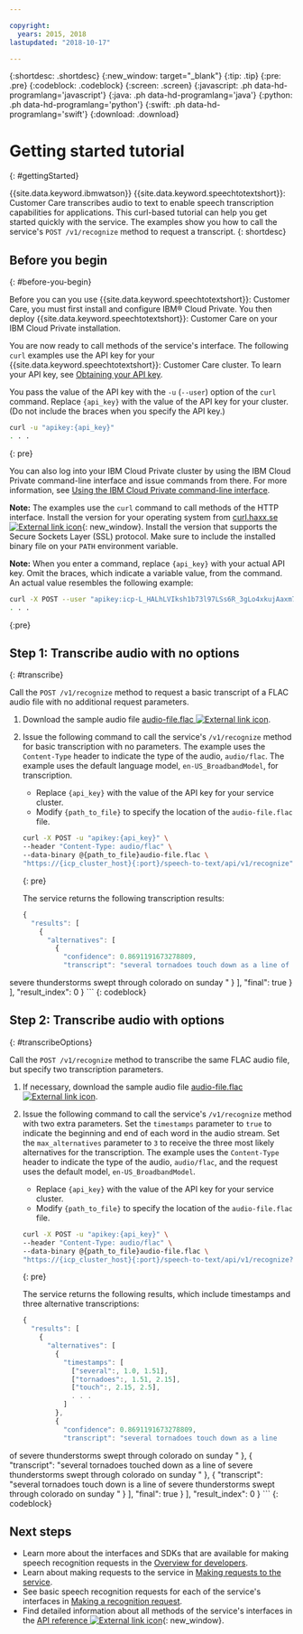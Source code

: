 ```yaml
---

copyright:
  years: 2015, 2018
lastupdated: "2018-10-17"

---
```


{:shortdesc: .shortdesc}
{:new_window: target="_blank"}
{:tip: .tip}
{:pre: .pre}
{:codeblock: .codeblock}
{:screen: .screen}
{:javascript: .ph data-hd-programlang='javascript'}
{:java: .ph data-hd-programlang='java'}
{:python: .ph data-hd-programlang='python'}
{:swift: .ph data-hd-programlang='swift'}
{:download: .download}

# Getting started tutorial
{: #gettingStarted}

{{site.data.keyword.ibmwatson}} {{site.data.keyword.speechtotextshort}}: Customer Care transcribes audio to text to enable speech transcription capabilities for applications. This curl-based tutorial can help you get started quickly with the service. The examples show you how to call the service's `POST /v1/recognize` method to request a transcript.
{: shortdesc}

## Before you begin
{: #before-you-begin}

Before you can you use {{site.data.keyword.speechtotextshort}}: Customer Care, you must first install and configure IBM&reg; Cloud Private. You then deploy {{site.data.keyword.speechtotextshort}}: Customer Care on your IBM Cloud Private installation.

You are now ready to call methods of the service's interface. The following `curl` examples use the API key for your {{site.data.keyword.speechtotextshort}}: Customer Care cluster. To learn your API key, see [Obtaining your API key](/docs/services/speech-to-text-icp/making-requests.html#apiKey).

You pass the value of the API key with the `-u` (`--user`) option of the `curl` command. Replace `{api_key}` with the value of the API key for your cluster. (Do not include the braces when you specify the API key.)

```bash
curl -u "apikey:{api_key}"
. . .
```
{: pre}

You can also log into your IBM Cloud Private cluster by using the IBM Cloud Private command-line interface and issue commands from there. For more information, see  [Using the IBM Cloud Private command-line interface](/docs/services/speech-to-text-icp/install-config.html#usingCLI).

**Note:** The examples use the `curl` command to call methods of the HTTP interface. Install the version for your operating system from [curl.haxx.se ![External link icon](../../icons/launch-glyph.svg "External link icon")](https://curl.haxx.se/){: new_window}. Install the version that supports the Secure Sockets Layer (SSL) protocol. Make sure to include the installed binary file on your `PATH` environment variable.

**Note:** When you enter a command, replace `{api_key}` with your actual API key. Omit the braces, which indicate a variable value, from the command. An actual value resembles the following example:

```bash
curl -X POST --user "apikey:icp-L_HALhLVIksh1b73l97LSs6R_3gLo4xkujAaxm7i"
. . .
```
{:pre}

## Step 1: Transcribe audio with no options
{: #transcribe}

Call the `POST /v1/recognize` method to request a basic transcript of a FLAC audio file with no additional request parameters.

1.  Download the sample audio file <a target="_blank" href="https://watson-developer-cloud.github.io/doc-tutorial-downloads/speech-to-text/audio-file.flac" download="audio-file.flac">audio-file.flac <img src="../../icons/launch-glyph.svg" alt="External link icon" title="External link icon" class="style-scope doc-content"></a>.
1.  Issue the following command to call the service's `/v1/recognize` method for basic transcription with no parameters. The example uses the `Content-Type` header to indicate the type of the audio, `audio/flac`. The example uses the default language model, `en-US_BroadbandModel`, for transcription.
    -   Replace `{api_key}` with the value of the API key for your service cluster.
    -   Modify `{path_to_file}` to specify the location of the `audio-file.flac` file.

    ```bash
    curl -X POST -u "apikey:{api_key}" \
    --header "Content-Type: audio/flac" \
    --data-binary @{path_to_file}audio-file.flac \
    "https://{icp_cluster_host}{:port}/speech-to-text/api/v1/recognize"
    ```
    {: pre}

    The service returns the following transcription results:

    ```javascript
    {
      "results": [
        {
          "alternatives": [
            {
              "confidence": 0.8691191673278809,
              "transcript": "several tornadoes touch down as a line of
severe thunderstorms swept through colorado on sunday "
            }
          ],
          "final": true
        }
      ],
      "result_index": 0
    }
    ```
    {: codeblock}

## Step 2: Transcribe audio with options
{: #transcribeOptions}

Call the `POST /v1/recognize` method to transcribe the same FLAC audio file, but specify two transcription parameters.

1.  If necessary, download the sample audio file <a target="_blank" href="https://watson-developer-cloud.github.io/doc-tutorial-downloads/speech-to-text/audio-file.flac" download="audio-file.flac">audio-file.flac <img src="../../icons/launch-glyph.svg" alt="External link icon" title="External link icon" class="style-scope doc-content"></a>.
1.  Issue the following command to call the service's `/v1/recognize` method with two extra parameters. Set the `timestamps` parameter to `true` to indicate the beginning and end of each word in the audio stream. Set the `max_alternatives` parameter to `3` to receive the three most likely alternatives for the transcription. The example uses the `Content-Type` header to indicate the type of the audio, `audio/flac`, and the request uses the default model, `en-US_BroadbandModel`.
    -   Replace `{api_key}` with the value of the API key for your service cluster.
    -   Modify `{path_to_file}` to specify the location of the `audio-file.flac` file.

    ```bash
    curl -X POST -u "apikey:{api_key}" \
    --header "Content-Type: audio/flac" \
    --data-binary @{path_to_file}audio-file.flac \
    "https://{icp_cluster_host}{:port}/speech-to-text/api/v1/recognize?timestamps=true&max_alternatives=3"
    ```
    {: pre}

    The service returns the following results, which include timestamps and three alternative transcriptions:

    ```javascript
    {
      "results": [
        {
          "alternatives": [
            {
              "timestamps": [
                ["several":, 1.0, 1.51],
                ["tornadoes":, 1.51, 2.15],
                ["touch":, 2.15, 2.5],
                . . .
              ]
            },
            {
              "confidence": 0.8691191673278809,
              "transcript": "several tornadoes touch down as a line
of severe thunderstorms swept through colorado on sunday "
            },
            {
              "transcript": "several tornadoes touched down as a line
of severe thunderstorms swept through colorado on sunday "
            },
            {
              "transcript": "several tornadoes touch down is a line
of severe thunderstorms swept through colorado on sunday "
            }
          ],
          "final": true
        }
      ],
      "result_index": 0
    }
    ```
    {: codeblock}

## Next steps

-   Learn more about the interfaces and SDKs that are available for making speech recognition requests in the [Overview for developers](/docs/services/speech-to-text-icp/developer-overview.html).
-   Learn about making requests to the service in [Making requests to the service](/docs/services/speech-to-text-icp/making-requests.html).
-   See basic speech recognition requests for each of the service's interfaces in [Making a recognition request](/docs/services/speech-to-text-icp/basic-request.html).
-   Find detailed information about all methods of the service's interfaces in the [API reference ![External link icon](../../icons/launch-glyph.svg "External link icon")](https://console.bluemix.net/apidocs/speech-to-text-icp){: new_window}.
